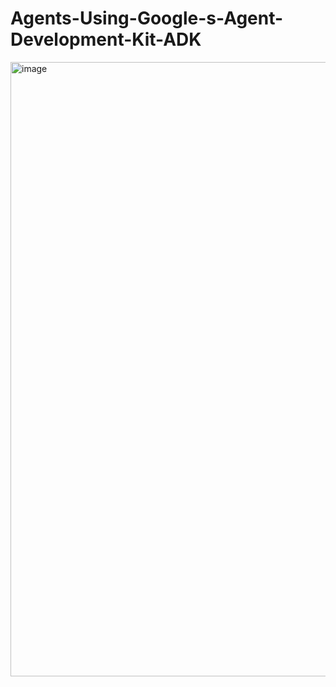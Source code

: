 # Agents-Using-Google-s-Agent-Development-Kit-ADK
<img width="1917" height="983" alt="image" src="https://github.com/user-attachments/assets/ba4582b2-0f15-4d59-b002-3678ec4ee9e6" />
